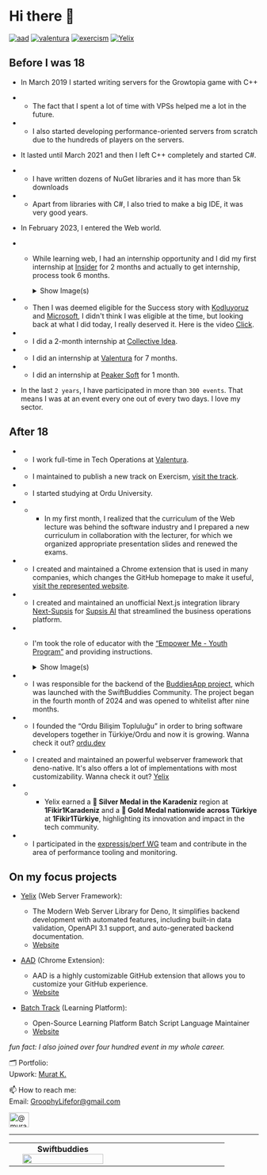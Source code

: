 # Hi there 👋

[![aad](https://github.com/user-attachments/assets/0c7d941b-7060-427c-b5d0-a95409bfa96f)](https://chromewebstore.google.com/detail/aad-highly-customizable-g/mgcjpifcmjkabdlpgbiahcdhknjjdmff)
[![valentura](https://github.com/user-attachments/assets/808e7442-08f8-4da2-a217-fa245ecb005a)](https://valentura.com/)
[![exercism](https://github.com/user-attachments/assets/e58c8f39-7283-4278-a26e-7e0a8fc5c282)](https://exercism.org/tracks/batch)
[![Yelix](https://github.com/user-attachments/assets/ee5ff826-caad-4292-9498-e62a2a1bb4c5)](https://docs.yelix.dev/)

## Before I was 18

- In March 2019 I started writing servers for the Growtopia game with C++
- - The fact that I spent a lot of time with VPSs helped me a lot in the future.
- - I also started developing performance-oriented servers from scratch due to the hundreds of players on the servers.
- It lasted until March 2021 and then I left C++ completely and started C#.
- - I have written dozens of NuGet libraries and it has more than 5k downloads
- - Apart from libraries with C#, I also tried to make a big IDE, it was very good years.
- In February 2023, I entered the Web world.
- - While learning web, I had an internship opportunity and I did my first internship at [Insider](https://useinsider.com/) for 2 months and actually to get internship, process took 6 months.
    <details>
      <summary>Show Image(s)</summary>

      ![0_6IvMgMgAaRghgaG5](https://github.com/user-attachments/assets/c2539af4-13f4-46e8-9dc2-1fc1921ebc8e)
      ![0_6GiVrBlQDR-n9fAs](https://github.com/user-attachments/assets/b01a5186-fa66-4199-9ebf-9e56931368f9)



    </details>
- - Then I was deemed eligible for the Success story with [Kodluyoruz](https://www.kodluyoruz.org/en) and [Microsoft](https://microsoft.com/), I didn't think I was eligible at the time, but looking back at what I did today, I really deserved it. Here is the video [Click](https://www.youtube.com/watch?v=SiRbxzKw-hY&t=1s).
- - I did a 2-month internship at [Collective Idea](https://www.collectiveidea.net/).
- - I did an internship at [Valentura](https://valentura.com/) for 7 months.
- - I did an internship at [Peaker Soft](https://peakersoft.net/) for 1 month.

- In the last `2 years`, I have participated in more than `300 events`. That means I was at an event every one out of every two days. I love my sector.

## After 18

- - I work full-time in Tech Operations at [Valentura](https://valentura.com/).
- - I maintained to publish a new track on Exercism, [visit the track](https://exercism.org/tracks/batch).
- - I started studying at Ordu University.
- - - In my first month, I realized that the curriculum of the Web lecture was behind the software industry and I prepared a new curriculum in collaboration with the lecturer, for which we organized appropriate presentation slides and renewed the exams.
- - I created and maintained a Chrome extension that is used in many companies, which changes the GitHub homepage to make it useful, [visit the represented website](https://aad-ext.vercel.app/).
- - I created and maintained an unofficial Next.js integration library [Next-Supsis](https://github.com/GroophyLifefor/next-supsis) for [Supsis AI](https://supsis.com/) that streamlined the business operations platform.
- - I'm took the role of educator with the [“Empower Me - Youth Program”](https://habitatdernegi.org/en/entrepreneurship/empower-me-youth-program/) and providing instructions.
    <details>
      <summary>Show Image(s)</summary>

      ![470086807_18474821071000986_7678186982816186846_n](https://github.com/user-attachments/assets/476c8ef3-d4f8-4509-ac6d-1c5455f2d538)

    </details>
- - I was responsible for the backend of the [BuddiesApp project](https://github.com/SwiftBuddiesTR/BuddiesIOS), which was launched with the SwiftBuddies Community. The project began in the fourth month of 2024 and was opened to whitelist after nine months.
- - I founded the “Ordu Bilişim Topluluğu” in order to bring software developers together in Türkiye/Ordu and now it is growing. Wanna check it out? [ordu.dev](https://ordu.dev/)
- - I created and maintained an powerful webserver framework that deno-native. It's also offers a lot of implementations with most customizability. Wanna check it out? [Yelix](https://github.com/yelixjs/yelix)
- - - Yelix earned a **🥈 Silver Medal in the Karadeniz** region at **1Fikir1Karadeniz** and a **🥇 Gold Medal nationwide across Türkiye** at **1Fikir1Türkiye**, highlighting its innovation and impact in the tech community.
- - I participated in the [expressjs/perf WG](https://github.com/expressjs/perf-wg) team and contribute in the area of performance tooling and monitoring.

## On my focus projects

- [Yelix](https://github.com/yelixjs/yelix) (Web Server Framework):
  - The Modern Web Server Library for Deno, It simplifies backend development with automated features, including built-in data validation, OpenAPI 3.1 support, and auto-generated backend documentation.
  - [Website](https://docs.yelix.dev/)

- [AAD](https://github.com/GroophyLifefor/aad) (Chrome Extension):
  - AAD is a highly customizable GitHub extension that allows you to customize your GitHub experience.
  - [Website](https://aad-ext.vercel.app/)
 
- [Batch Track](https://github.com/exercism/batch) (Learning Platform):
  - Open-Source Learning Platform Batch Script Language Maintainer
  - [Website](https://exercism.org/tracks/batch)

_fun fact: I also joined over four hundred event in my whole career._

🗂️ Portfolio: \
Upwork:  [Murat K.](https://www.upwork.com/freelancers/~0188f6ba1afc59d755)


📫 How to reach me: \
Email:   [GroophyLifefor@gmail.com](mailto:GroophyLifefor@gmail.com)

<a href="https://medium.com/@muratkirazkaya" target="blank"><img align="center" src="https://raw.githubusercontent.com/rahuldkjain/github-profile-readme-generator/master/src/images/icons/Social/medium.svg" alt="@muratkirazkaya" height="30" width="40" /></a>

---

<center>
     <table cellpadding="1" width="80%">
       <col width="33%">
       <col width="33%">
       <tr align="center">
       </tr>
       <tr align="center">
           <td style="border:none;vertical-align:middle;">
                <b>Swiftbuddies</b>
                <img src="https://github.com/GroophyLifefor/GroophyLifefor/assets/77299279/65047771-ee9a-490a-804b-d7c40b8864c0" width="90%" > </td>
          </tr>
     </table>
</center>
